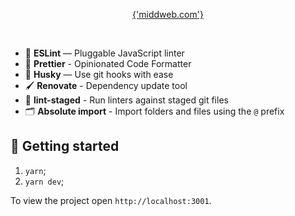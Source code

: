<p align="center">
  <a href="https://middweb.com">
    {'middweb.com'}
  </a>
</p>

<br>


- 📏 **ESLint** — Pluggable JavaScript linter
- 💖 **Prettier** - Opinionated Code Formatter
- 🐶 **Husky** — Use git hooks with ease
- 🖌 **Renovate** - Dependency update tool
- 🚫 **lint-staged** - Run linters against staged git files
- 🗂 **Absolute import** - Import folders and files using the `@` prefix

## 🚀 Getting started

1. `yarn`;
2. `yarn dev`;

To view the project open `http://localhost:3001`.
